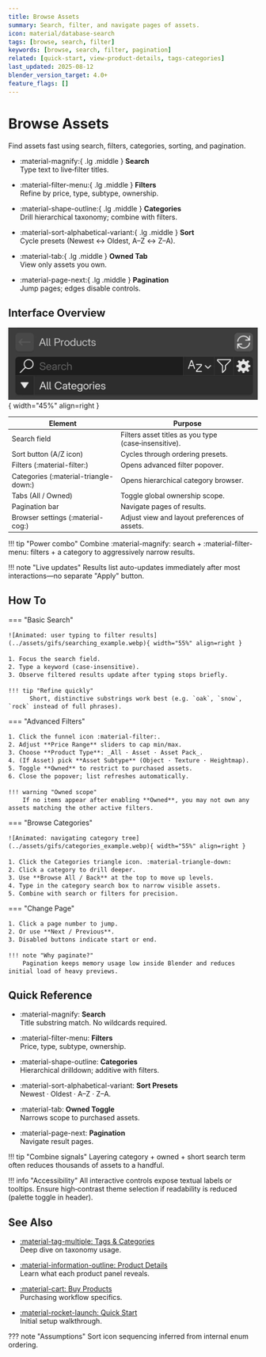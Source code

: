 ```yaml
---
title: Browse Assets
summary: Search, filter, and navigate pages of assets.
icon: material/database-search
tags: [browse, search, filter]
keywords: [browse, search, filter, pagination]
related: [quick-start, view-product-details, tags-categories]
last_updated: 2025-08-12
blender_version_target: 4.0+
feature_flags: []
---
```


# Browse Assets

Find assets fast using search, filters, categories, sorting, and pagination.

<div class="grid cards" markdown>

- :material-magnify:{ .lg .middle } __Search__  
	Type text to live‑filter titles.

- :material-filter-menu:{ .lg .middle } __Filters__  
	Refine by price, type, subtype, ownership.

- :material-shape-outline:{ .lg .middle } __Categories__  
	Drill hierarchical taxonomy; combine with filters.

- :material-sort-alphabetical-variant:{ .lg .middle } __Sort__  
	Cycle presets (Newest ↔ Oldest, A–Z ↔ Z–A).

- :material-tab:{ .lg .middle } __Owned Tab__  
	View only assets you own.

- :material-page-next:{ .lg .middle } __Pagination__  
	Jump pages; edges disable controls.

</div>

## Interface Overview
![Browse interface: numbered callouts for search, sort, filters, categories, tabs, pagination](../assets/img/browse_assets_interface.webp){ width="45%" align=right }

| Element | Purpose |
| ------- | ------- |
| Search field | Filters asset titles as you type (case‑insensitive). |
| Sort button (A/Z icon) | Cycles through ordering presets. |
| Filters (:material-filter:) | Opens advanced filter popover. |
| Categories (:material-triangle-down:) | Opens hierarchical category browser. |
| Tabs (All / Owned) | Toggle global ownership scope. |
| Pagination bar | Navigate pages of results. |
| Browser settings (:material-cog:) | Adjust view and layout preferences of assets. |

!!! tip "Power combo"
    Combine :material-magnify: search + :material-filter-menu: filters + a category to aggressively narrow results.

!!! note "Live updates"
		Results list auto-updates immediately after most interactions—no separate "Apply" button.

## How To

=== "Basic Search"

    ![Animated: user typing to filter results](../assets/gifs/searching_example.webp){ width="55%" align=right }

    1. Focus the search field.
    2. Type a keyword (case‑insensitive).
    3. Observe filtered results update after typing stops briefly.

    !!! tip "Refine quickly"
          Short, distinctive substrings work best (e.g. `oak`, `snow`, `rock` instead of full phrases).

=== "Advanced Filters"

    1. Click the funnel icon :material-filter:.
    2. Adjust **Price Range** sliders to cap min/max.
    3. Choose **Product Type**: _All · Asset · Asset Pack_.
    4. (If Asset) pick **Asset Subtype** (Object · Texture · Heightmap).
    5. Toggle **Owned** to restrict to purchased assets.
    6. Close the popover; list refreshes automatically.

    !!! warning "Owned scope"
    	If no items appear after enabling **Owned**, you may not own any assets matching the other active filters.

=== "Browse Categories"

    ![Animated: navigating category tree](../assets/gifs/categories_example.webp){ width="55%" align=right }

    1. Click the Categories triangle icon. :material-triangle-down:
    2. Click a category to drill deeper.
    3. Use **Browse All / Back** at the top to move up levels.
    4. Type in the category search box to narrow visible assets.
    5. Combine with search or filters for precision.

=== "Change Page"

    1. Click a page number to jump.
    2. Or use **Next / Previous**.
    3. Disabled buttons indicate start or end.

    !!! note "Why paginate?"
    	Pagination keeps memory usage low inside Blender and reduces initial load of heavy previews.

## Quick Reference

<div class="grid cards" markdown>

- :material-magnify: __Search__  
	Title substring match. No wildcards required.

- :material-filter-menu: __Filters__  
	Price, type, subtype, ownership.

- :material-shape-outline: __Categories__  
	Hierarchical drilldown; additive with filters.

- :material-sort-alphabetical-variant: __Sort Presets__  
	Newest · Oldest · A–Z · Z–A.

- :material-tab: __Owned Toggle__  
	Narrows scope to purchased assets.

- :material-page-next: __Pagination__  
	Navigate result pages.

</div>

!!! tip "Combine signals"
    Layering category + owned + short search term often reduces thousands of assets to a handful.

!!! info "Accessibility"
    All interactive controls expose textual labels or tooltips. Ensure high‑contrast theme selection if readability is reduced (palette toggle in header).

## See Also

<div class="grid cards" markdown>

- [:material-tag-multiple: Tags & Categories](tags-categories.md)  
	Deep dive on taxonomy usage.

- [:material-information-outline: Product Details](view-product-details.md)  
	Learn what each product panel reveals.

- [:material-cart: Buy Products](buy-products.md)  
	Purchasing workflow specifics.

- [:material-rocket-launch: Quick Start](quick-start.md)  
	Initial setup walkthrough.

</div>

??? note "Assumptions"
		Sort icon sequencing inferred from internal enum ordering.